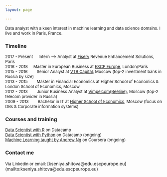 ```yaml
---
layout: page

---
```


<font size = "2">
Data analyst with a keen interest in machine learning and data science domains. I live and work in Paris, France.</font>

### Timeline
<font size = "2">
2017 - Present &nbsp; &nbsp; Intern --> Analyst at <a href="https://www.fiserv.com/index.aspx">Fiserv</a> Revenue Enhancement Solutions, Paris<br />
2016 - 2018 &nbsp;&nbsp;&nbsp; Master in European Business at <a href="http://www.escpeurope.eu/fr/">ESCP Europe</a>, London/Paris <br />
2015 - 2016 &nbsp;&nbsp;&nbsp;&nbsp;&nbsp;&nbsp; Senior Analyst at <a href="https://www.vtbcapital.com/">VTB Capital</a>, Moscow (top-2 investment bank in Russia by size) <br />
2013 - 2015 &nbsp;&nbsp;&nbsp;&nbsp;&nbsp;&nbsp; Master in Financial Economics at Higher School of Economics & London School of Economics, Moscow<br />
2012 - 2013 &nbsp;&nbsp;&nbsp;&nbsp;&nbsp;&nbsp; Junior Business Analyst at <a href="https://veon.com/Whoweare/Brands/Beeline/">Vimpelcom(Beeline)</a>, Moscow (top-2 telecom provider in Russia) <br />
2009 - 2013 &nbsp;&nbsp;&nbsp;&nbsp;&nbsp;&nbsp; Bachelor in IT at <a href="https://www.hse.ru/en/">Higher School of Economics</a>, Moscow (focus on DBs & Corporate information systems)<br /></font>

### Courses and training 
<font size = "2">
<a href="https://www.datacamp.com/tracks/data-scientist-with-r">Data Scientist with R</a> on Datacamp<br />
<a href="https://www.datacamp.com/tracks/data-scientist-with-python">Data Scientist with Python</a> on Datacamp (ongoing) <br />
<a href="https://www.coursera.org/learn/machine-learning">Machine Learning taught by Andrew Ng</a> on Coursera (ongoing) <br /></font>

### Contact me
<font size = "2">
Via Linkedin or email:</font> [kseniya.shitova@edu.escpeurope.eu](mailto:kseniya.shitova@edu.escpeurope.eu)

